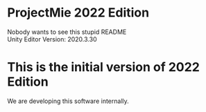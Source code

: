 # ProjectMie 2022 Edition
Nobody wants to see this stupid README  
Unity Editor Version: 2020.3.30

# This is the initial version of 2022 Edition  
We are developing this software internally.
